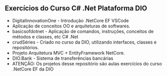 ## Exercícios do Curso C# .Net Plataforma DIO

- DigitalInnovationOne - Introdução .NetCore EF VSCode
- Aplicação de conceitos OO e arquiteturas de softwares.
- basicsofdotnet - Aplicação de comandos, instruções, conceitos de métodos e classes, etc C# .Net
- crudSéries - Criado no curso da DIO, utilizando interfaces, classes e repositórios. 
- Projeto Arquitetura MVC + EntityFramework NetCore.
- DIO.Bank - Sistema de transferências bancárias
- ATENÇÃO: Os projetos desse repositório são aulas exercícios do curso .NetCore EF da DIO
